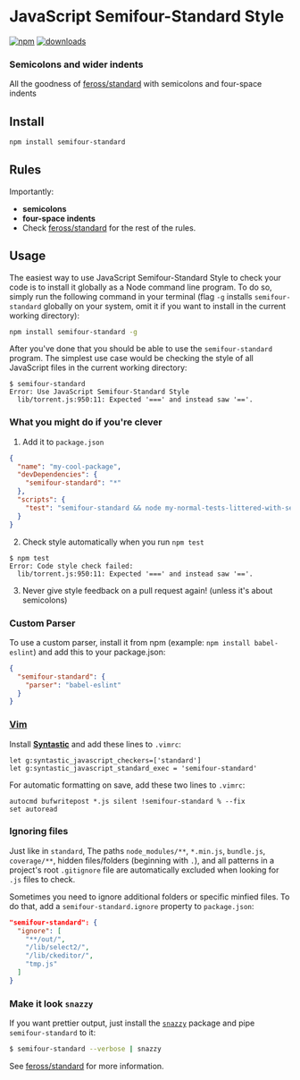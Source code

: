 # JavaScript Semifour-Standard Style
[![npm][npm-image]][npm-url]
[![downloads][downloads-image]][downloads-url]

### Semicolons and wider indents

All the goodness of [feross/standard] with semicolons and four-space indents

## Install

```bash
npm install semifour-standard
```

## Rules

Importantly:

- **semicolons**
- **four-space indents**
- Check [feross/standard] for the rest of the rules.


## Usage

The easiest way to use JavaScript Semifour-Standard Style to check your code is to install it
globally as a Node command line program. To do so, simply run the following command in
your terminal (flag `-g` installs `semifour-standard` globally on your system, omit it if you want
to install in the current working directory):

```bash
npm install semifour-standard -g
```

After you've done that you should be able to use the `semifour-standard` program. The simplest use
case would be checking the style of all JavaScript files in the current working directory:

```
$ semifour-standard
Error: Use JavaScript Semifour-Standard Style
  lib/torrent.js:950:11: Expected '===' and instead saw '=='.
```

### What you might do if you're clever

1. Add it to `package.json`

  ```json
  {
    "name": "my-cool-package",
    "devDependencies": {
      "semifour-standard": "*"
    },
    "scripts": {
      "test": "semifour-standard && node my-normal-tests-littered-with-semicolons.js"
    }
  }
  ```

2. Check style automatically when you run `npm test`

  ```
  $ npm test
  Error: Code style check failed:
    lib/torrent.js:950:11: Expected '===' and instead saw '=='.
  ```

3. Never give style feedback on a pull request again! (unless it's about semicolons)

### Custom Parser
To use a custom parser, install it from npm (example: `npm install
babel-eslint`) and add this to your package.json:

```json
{
  "semifour-standard": {
    "parser": "babel-eslint"
  }
}
```

### [Vim](http://www.vim.org/)

Install **[Syntastic][vim-1]** and add these lines to `.vimrc`:

```vim
let g:syntastic_javascript_checkers=['standard']
let g:syntastic_javascript_standard_exec = 'semifour-standard'
```

For automatic formatting on save, add these two lines to `.vimrc`:

```vim
autocmd bufwritepost *.js silent !semifour-standard % --fix
set autoread
```

[vim-1]: https://github.com/scrooloose/syntastic

### Ignoring files

Just like in `standard`, The paths `node_modules/**`, `*.min.js`, `bundle.js`, `coverage/**`, hidden files/folders
(beginning with `.`), and all patterns in a project's root `.gitignore` file are
automatically excluded when looking for `.js` files to check.

Sometimes you need to ignore additional folders or specific minfied files. To do that, add
a `semifour-standard.ignore` property to `package.json`:

```json
"semifour-standard": {
  "ignore": [
    "**/out/",
    "/lib/select2/",
    "/lib/ckeditor/",
    "tmp.js"
  ]
}
```

### Make it look `snazzy`
If you want prettier output, just install the [`snazzy`](https://github.com/feross/snazzy) package and pipe `semifour-standard` to it:

```bash
$ semifour-standard --verbose | snazzy
```

See [feross/standard] for more information.

[npm-image]: https://img.shields.io/npm/v/semifour-standard.svg?style=flat-square
[npm-url]: https://npmjs.org/package/semifour-standard
[downloads-image]: https://img.shields.io/npm/dm/semifour-standard.svg?style=flat-square
[downloads-url]: https://npmjs.org/package/semifour-standard
[feross/standard]: https://github.com/feross/standard
